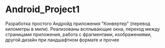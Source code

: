 # Android_Project1

Разработка простого Андройд приложения "Конвертер" (перевод километры в мили).
Реализованы всплывающие окна, переход между страницами приложения, работа с фрагментами, изображениями, другой дизайн при ландшафтном формате и прочее
